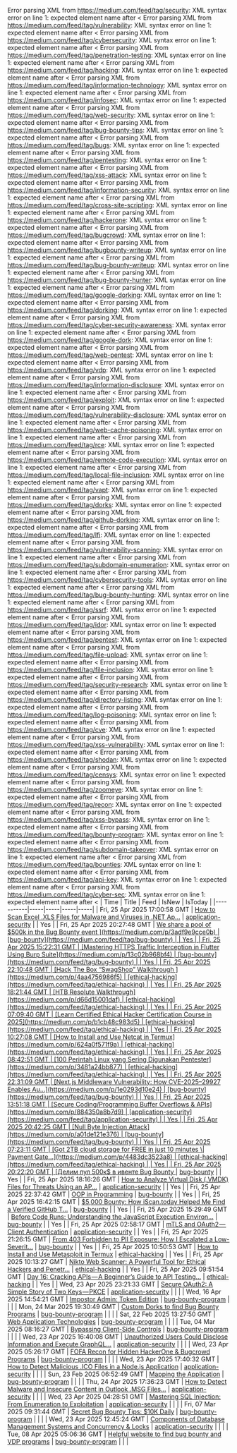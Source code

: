 Error parsing XML from https://medium.com/feed/tag/security: XML syntax error on line 1: expected element name after <
Error parsing XML from https://medium.com/feed/tag/vulnerability: XML syntax error on line 1: expected element name after <
Error parsing XML from https://medium.com/feed/tag/cybersecurity: XML syntax error on line 1: expected element name after <
Error parsing XML from https://medium.com/feed/tag/penetration-testing: XML syntax error on line 1: expected element name after <
Error parsing XML from https://medium.com/feed/tag/hacking: XML syntax error on line 1: expected element name after <
Error parsing XML from https://medium.com/feed/tag/information-technology: XML syntax error on line 1: expected element name after <
Error parsing XML from https://medium.com/feed/tag/infosec: XML syntax error on line 1: expected element name after <
Error parsing XML from https://medium.com/feed/tag/web-security: XML syntax error on line 1: expected element name after <
Error parsing XML from https://medium.com/feed/tag/bug-bounty-tips: XML syntax error on line 1: expected element name after <
Error parsing XML from https://medium.com/feed/tag/bugs: XML syntax error on line 1: expected element name after <
Error parsing XML from https://medium.com/feed/tag/pentesting: XML syntax error on line 1: expected element name after <
Error parsing XML from https://medium.com/feed/tag/xss-attack: XML syntax error on line 1: expected element name after <
Error parsing XML from https://medium.com/feed/tag/information-security: XML syntax error on line 1: expected element name after <
Error parsing XML from https://medium.com/feed/tag/cross-site-scripting: XML syntax error on line 1: expected element name after <
Error parsing XML from https://medium.com/feed/tag/hackerone: XML syntax error on line 1: expected element name after <
Error parsing XML from https://medium.com/feed/tag/bugcrowd: XML syntax error on line 1: expected element name after <
Error parsing XML from https://medium.com/feed/tag/bugbounty-writeup: XML syntax error on line 1: expected element name after <
Error parsing XML from https://medium.com/feed/tag/bug-bounty-writeup: XML syntax error on line 1: expected element name after <
Error parsing XML from https://medium.com/feed/tag/bug-bounty-hunter: XML syntax error on line 1: expected element name after <
Error parsing XML from https://medium.com/feed/tag/google-dorking: XML syntax error on line 1: expected element name after <
Error parsing XML from https://medium.com/feed/tag/dorking: XML syntax error on line 1: expected element name after <
Error parsing XML from https://medium.com/feed/tag/cyber-security-awareness: XML syntax error on line 1: expected element name after <
Error parsing XML from https://medium.com/feed/tag/google-dork: XML syntax error on line 1: expected element name after <
Error parsing XML from https://medium.com/feed/tag/web-pentest: XML syntax error on line 1: expected element name after <
Error parsing XML from https://medium.com/feed/tag/vdp: XML syntax error on line 1: expected element name after <
Error parsing XML from https://medium.com/feed/tag/information-disclosure: XML syntax error on line 1: expected element name after <
Error parsing XML from https://medium.com/feed/tag/exploit: XML syntax error on line 1: expected element name after <
Error parsing XML from https://medium.com/feed/tag/vulnerability-disclosure: XML syntax error on line 1: expected element name after <
Error parsing XML from https://medium.com/feed/tag/web-cache-poisoning: XML syntax error on line 1: expected element name after <
Error parsing XML from https://medium.com/feed/tag/rce: XML syntax error on line 1: expected element name after <
Error parsing XML from https://medium.com/feed/tag/remote-code-execution: XML syntax error on line 1: expected element name after <
Error parsing XML from https://medium.com/feed/tag/local-file-inclusion: XML syntax error on line 1: expected element name after <
Error parsing XML from https://medium.com/feed/tag/vapt: XML syntax error on line 1: expected element name after <
Error parsing XML from https://medium.com/feed/tag/dorks: XML syntax error on line 1: expected element name after <
Error parsing XML from https://medium.com/feed/tag/github-dorking: XML syntax error on line 1: expected element name after <
Error parsing XML from https://medium.com/feed/tag/lfi: XML syntax error on line 1: expected element name after <
Error parsing XML from https://medium.com/feed/tag/vulnerability-scanning: XML syntax error on line 1: expected element name after <
Error parsing XML from https://medium.com/feed/tag/subdomain-enumeration: XML syntax error on line 1: expected element name after <
Error parsing XML from https://medium.com/feed/tag/cybersecurity-tools: XML syntax error on line 1: expected element name after <
Error parsing XML from https://medium.com/feed/tag/bug-bounty-hunting: XML syntax error on line 1: expected element name after <
Error parsing XML from https://medium.com/feed/tag/ssrf: XML syntax error on line 1: expected element name after <
Error parsing XML from https://medium.com/feed/tag/idor: XML syntax error on line 1: expected element name after <
Error parsing XML from https://medium.com/feed/tag/pentest: XML syntax error on line 1: expected element name after <
Error parsing XML from https://medium.com/feed/tag/file-upload: XML syntax error on line 1: expected element name after <
Error parsing XML from https://medium.com/feed/tag/file-inclusion: XML syntax error on line 1: expected element name after <
Error parsing XML from https://medium.com/feed/tag/security-research: XML syntax error on line 1: expected element name after <
Error parsing XML from https://medium.com/feed/tag/directory-listing: XML syntax error on line 1: expected element name after <
Error parsing XML from https://medium.com/feed/tag/log-poisoning: XML syntax error on line 1: expected element name after <
Error parsing XML from https://medium.com/feed/tag/cve: XML syntax error on line 1: expected element name after <
Error parsing XML from https://medium.com/feed/tag/xss-vulnerability: XML syntax error on line 1: expected element name after <
Error parsing XML from https://medium.com/feed/tag/shodan: XML syntax error on line 1: expected element name after <
Error parsing XML from https://medium.com/feed/tag/censys: XML syntax error on line 1: expected element name after <
Error parsing XML from https://medium.com/feed/tag/zoomeye: XML syntax error on line 1: expected element name after <
Error parsing XML from https://medium.com/feed/tag/recon: XML syntax error on line 1: expected element name after <
Error parsing XML from https://medium.com/feed/tag/xss-bypass: XML syntax error on line 1: expected element name after <
Error parsing XML from https://medium.com/feed/tag/bounty-program: XML syntax error on line 1: expected element name after <
Error parsing XML from https://medium.com/feed/tag/subdomain-takeover: XML syntax error on line 1: expected element name after <
Error parsing XML from https://medium.com/feed/tag/bounties: XML syntax error on line 1: expected element name after <
Error parsing XML from https://medium.com/feed/tag/api-key: XML syntax error on line 1: expected element name after <
Error parsing XML from https://medium.com/feed/tag/cyber-sec: XML syntax error on line 1: expected element name after <
| Time | Title | Feed | IsNew | IsToday |
|-----------|-----|-----|-----|-----|
| Fri, 25 Apr 2025 17:00:58 GMT | [How to Scan Excel .XLS Files for Malware and Viruses in .NET Ap...](https://medium.com/p/3a5885c15eff) | [application-security](https://medium.com/feed/tag/application-security) |  | Yes |
| Fri, 25 Apr 2025 20:27:48 GMT | [We share a pool of $500k in the Bug Bounty event ](https://medium.com/p/3adf9e9cce0b) | [bug-bounty](https://medium.com/feed/tag/bug-bounty) |  | Yes |
| Fri, 25 Apr 2025 15:22:31 GMT | [Mastering HTTPS Traffic Interception in Flutter Using Burp Suite](https://medium.com/p/13c02b968bf4) | [bug-bounty](https://medium.com/feed/tag/bug-bounty) |  | Yes |
| Fri, 25 Apr 2025 22:10:48 GMT | [Hack The Box “SwagShop” Walkthrough ️](https://medium.com/p/4aa4756986f5) | [ethical-hacking](https://medium.com/feed/tag/ethical-hacking) |  | Yes |
| Fri, 25 Apr 2025 18:21:44 GMT | [HTB Resolute Walkthrough](https://medium.com/p/d66d15001daf) | [ethical-hacking](https://medium.com/feed/tag/ethical-hacking) |  | Yes |
| Fri, 25 Apr 2025 07:09:40 GMT | [Learn Certified Ethical Hacker Certification Course in 2025](https://medium.com/p/b1cb48c983d5) | [ethical-hacking](https://medium.com/feed/tag/ethical-hacking) |  | Yes |
| Fri, 25 Apr 2025 10:27:08 GMT | [How to Install and Use Netcat in Termux](https://medium.com/p/624a0f571f9a) | [ethical-hacking](https://medium.com/feed/tag/ethical-hacking) |  | Yes |
| Fri, 25 Apr 2025 08:42:51 GMT | [100 Perintah Linux yang Sering Digunakan Pentester](https://medium.com/p/3481a24bb877) | [ethical-hacking](https://medium.com/feed/tag/ethical-hacking) |  | Yes |
| Fri, 25 Apr 2025 22:31:09 GMT | [Next.js Middleware Vulnerability: How CVE-2025–29927 Enables Au...](https://medium.com/p/1e0293d10e24) | [bug-bounty](https://medium.com/feed/tag/bug-bounty) |  | Yes |
| Fri, 25 Apr 2025 13:51:18 GMT | [Secure Coding/Programming Buffer Overflows & APIs](https://medium.com/p/884350a8b7d9) | [application-security](https://medium.com/feed/tag/application-security) |  | Yes |
| Fri, 25 Apr 2025 20:42:25 GMT | [Null Byte Injection Attack](https://medium.com/p/a01de121e376) | [bug-bounty](https://medium.com/feed/tag/bug-bounty) |  | Yes |
| Fri, 25 Apr 2025 07:23:11 GMT | [Got 2TB cloud storage for FREE in just 10 minutes \| Payment Gate...](https://medium.com/p/4483dc3523a8) | [ethical-hacking](https://medium.com/feed/tag/ethical-hacking) |  | Yes |
| Fri, 25 Apr 2025 20:22:20 GMT | [Делим пул 500к$ в ивенте Bug Bounty ](https://medium.com/p/b48eabc3407c) | [bug-bounty](https://medium.com/feed/tag/bug-bounty) |  | Yes |
| Fri, 25 Apr 2025 18:16:26 GMT | [How to Analyze Virtual Disk (.VMDK) Files for Threats Using an AP...](https://medium.com/p/5b25f9a167cd) | [application-security](https://medium.com/feed/tag/application-security) |  | Yes |
| Fri, 25 Apr 2025 22:37:42 GMT | [OOP in Programming](https://medium.com/p/bc0ca618db63) | [bug-bounty](https://medium.com/feed/tag/bug-bounty) |  | Yes |
| Fri, 25 Apr 2025 16:42:15 GMT | [$5,000 Bounty: How iScan.today Helped Me Find a Verified GitHub T...](https://medium.com/p/615e999a0219) | [bug-bounty](https://medium.com/feed/tag/bug-bounty) |  | Yes |
| Fri, 25 Apr 2025 15:29:49 GMT | [ Before Code Runs: Understanding the JavaScript Execution Environ...](https://medium.com/p/fe79047926af) | [bug-bounty](https://medium.com/feed/tag/bug-bounty) |  | Yes |
| Fri, 25 Apr 2025 02:58:17 GMT | [mTLS and OAuth2 — Client Authentication](https://medium.com/p/5958f6f9b098) | [application-security](https://medium.com/feed/tag/application-security) |  | Yes |
| Fri, 25 Apr 2025 21:26:15 GMT | [From 403 Forbidden to PII Exposure: How I Escalated a Low-Severit...](https://medium.com/p/915a9b814ce6) | [bug-bounty](https://medium.com/feed/tag/bug-bounty) |  | Yes |
| Fri, 25 Apr 2025 10:50:53 GMT | [How to Install and Use Metasploit in Termux](https://medium.com/p/2227dadd03bf) | [ethical-hacking](https://medium.com/feed/tag/ethical-hacking) |  | Yes |
| Fri, 25 Apr 2025 10:13:27 GMT | [Nikto Web Scanner: A Powerful Tool for Ethical Hackers and Penetr...](https://medium.com/p/f4409f5f91a5) | [ethical-hacking](https://medium.com/feed/tag/ethical-hacking) |  | Yes |
| Fri, 25 Apr 2025 09:51:54 GMT | [Day 16: Cracking APIs — A Beginner’s Guide to API Testing...](https://medium.com/p/fa117d2080d9) | [ethical-hacking](https://medium.com/feed/tag/ethical-hacking) |  | Yes |
| Wed, 23 Apr 2025 23:21:33 GMT | [Secure OAuth2: A Simple Story of Two Keys — PKCE](https://medium.com/p/2bdd96232105) | [application-security](https://medium.com/feed/tag/application-security) |  |  |
| Wed, 16 Apr 2025 14:54:21 GMT | [Impostor Admin: Token Edition](https://medium.com/p/dfcd1f5643b0) | [bug-bounty-program](https://medium.com/feed/tag/bug-bounty-program) |  |  |
| Mon, 24 Mar 2025 19:30:49 GMT | [Custom Dorks to find Bug Bounty Programs](https://medium.com/p/4867da4b9ebf) | [bug-bounty-program](https://medium.com/feed/tag/bug-bounty-program) |  |  |
| Sat, 22 Feb 2025 13:27:50 GMT | [Web Application Technologies](https://medium.com/p/aaa947303675) | [bug-bounty-program](https://medium.com/feed/tag/bug-bounty-program) |  |  |
| Tue, 04 Mar 2025 08:16:27 GMT | [Bypassing Client-Side Controls](https://medium.com/p/6f85c97747d7) | [bug-bounty-program](https://medium.com/feed/tag/bug-bounty-program) |  |  |
| Wed, 23 Apr 2025 16:40:08 GMT | [Unauthorized Users Could Disclose Information and Execute GraphQL...](https://medium.com/p/961094edf7c8) | [application-security](https://medium.com/feed/tag/application-security) |  |  |
| Wed, 23 Apr 2025 05:26:17 GMT | [FOFA Recon for Hidden HackerOne & Bugcrowd Programs](https://medium.com/p/e285610bf8a5) | [bug-bounty-program](https://medium.com/feed/tag/bug-bounty-program) |  |  |
| Wed, 23 Apr 2025 17:40:32 GMT | [How to Detect Malicious .ICO Files in a Node.js Application](https://medium.com/p/adc5a2f4dc0e) | [application-security](https://medium.com/feed/tag/application-security) |  |  |
| Sun, 23 Feb 2025 06:52:49 GMT | [Mapping the Application](https://medium.com/p/a922729a6772) | [bug-bounty-program](https://medium.com/feed/tag/bug-bounty-program) |  |  |
| Thu, 24 Apr 2025 17:36:23 GMT | [How to Detect Malware and Insecure Content in Outlook .MSG Files...](https://medium.com/p/70471ba5b041) | [application-security](https://medium.com/feed/tag/application-security) |  |  |
| Wed, 23 Apr 2025 04:28:51 GMT | [Mastering SQL Injection: From Enumeration to Exploitation](https://medium.com/p/204c81924e5e) | [application-security](https://medium.com/feed/tag/application-security) |  |  |
| Fri, 07 Mar 2025 09:31:44 GMT | [Secret Bug Bounty Tips: $10K Daily](https://medium.com/p/5951273f0c29) | [bug-bounty-program](https://medium.com/feed/tag/bug-bounty-program) |  |  |
| Wed, 23 Apr 2025 12:45:24 GMT | [Components of Database Management Systems and Concurrency & Locks](https://medium.com/p/adb0fc285755) | [application-security](https://medium.com/feed/tag/application-security) |  |  |
| Tue, 08 Apr 2025 05:06:36 GMT | [Helpful website to find bug bounty and VDP programs](https://medium.com/p/eef63aca3b04) | [bug-bounty-program](https://medium.com/feed/tag/bug-bounty-program) |  |  |
